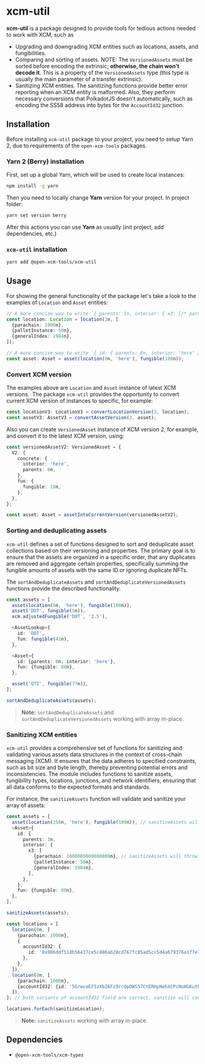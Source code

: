 # xcm-util

**xcm-util** is a package designed to provide tools for tedious actions needed to work with XCM, such as

- Upgrading and downgrading XCM entities such as locations, assets, and fungibilities.
- Comparing and sorting of assets.
  NOTE: The `VersionedAssets` must be sorted before encoding the extrinsic; **otherwise, the chain won't decode it**. This is a property of the `VersionedAssets` type (this type is usually the main parameter of a transfer extrinsic).
- Sanitizing XCM entities. The sanitizing functions provide better error reporting when an XCM entity is malformed. Also, they perform necessary conversions that PolkadotJS doesn't automatically, such as encoding the SS58 address into bytes for the `AccountId32` junction.

## Installation

Before installing `xcm-util` package to your project, you need to setup Yarn 2, due to requirements of the `open-xcm-tools` packages.

### Yarn 2 (Berry) installation

First, set up a global Yarn, which will be used to create local instances:

```bash
npm install -g yarn
```

Then you need to locally change **Yarn** version for your project. In project folder:

```bash
yarn set version berry
```

After this actions you can use **Yarn** as usually (init project, add dependencies, etc.)

### `xcm-util` installation

```bash
yarn add @open-xcm-tools/xcm-util
```

## Usage

For showing the general functionality of the package let's take a look to the examples of `Location` and `Asset` entities:

```typescript
// A more concise way to write `{ parents: 1n, interior: { x3: [/* parachain, ... */] } }`
const location: Location = location(1n, [
  {parachain: 1000n},
  {palletInstance: 50n},
  {generalIndex: 1984n},
]);

// A more concise way to write `{ id: { parents: 0n, interior: 'here' }, fun: { fungible: 100n } }`
const asset: Asset = asset(location(0n, 'here'), fungible(100n));
```

### Convert XCM version

The examples above are `Location` and `Asset` instance of latest XCM versions.  The package `xcm-util` provides the opportunity to convert current XCM version of instances to specific, for example:

```typescript
const locationV3: LocationV3 = convertLocationVersion(3, location);
const assetV3: AssetV3 = convertAssetVersion(3, asset);
```

Also you can create `VersionedAsset` instance of XCM version 2, for example, and convert it to the latest XCM version, using:

```typescript
const versionedAssetV2: VersionedAsset = {
  V2: {
    concrete: {
      interior: 'here',
      parents: 0n,
    },
    fun: {
      fungible: 10n,
    },
  },
};

const asset: Asset = assetIntoCurrentVersion(versionedAssetV2);
```

### Sorting and deduplicating assets

`xcm-util` defines a set of functions designed to sort and deduplicate asset collections based on their versioning and properties. The primary goal is to ensure that the assets are organized in a specific order, that any duplicates are removed and aggregate certain properties, specifically summing the fungible amounts of assets with the same ID or ignoring duplicate NFTs.

The `sortAndDeduplicateAssets` and `sortAndDeduplicateVersionedAssets` functions provide the described functionality.

```typescript
const assets = [
  asset(location(0n, 'here'), fungible(100n)),
  asset('DOT', fungible(5n)),
  xcm.adjustedFungible('DOT', '2.5'),

  <AssetLookup>{
    id: 'DOT',
    fun: fungible(42n),
  },

  <Asset>{
    id: {parents: 0n, interior: 'here'},
    fun: {fungible: 88n},
  },

  asset('QTZ', fungible(77n)),
];

sortAndDeduplicateAssets(assets);
```

> **Note:** `sortAndDeduplicateAssets` and `sortAndDeduplicateVersionedAssets` working with array in-place.

### Sanitizing XCM entities

`xcm-util` provides a comprehensive set of functions for sanitizing and validating various assets data structures in the context of cross-chain messaging (XCM). It ensures that the data adheres to specified constraints, such as bit size and byte length, thereby preventing potential errors and inconsistencies. The module includes functions to sanitize assets, fungibility types, locations, junctions, and network identifiers, ensuring that all data conforms to the expected formats and standards.

For instance, the `sanitizeAssets` function will validate and sanitize your array of assets:

```typescript
const assets = [
  asset(location(258n, 'here'), fungible(100n)), // sanitizeAssets will throw error due to `parents` value (8-bit max)
  <Asset>{
    id: {
      parents: 1n,
      interior: {
        x3: [
          {parachain: 1000000000000000n}, // sanitizeAssets will throw error due to `parachain` value (32-bit max)
          {palletInstance: 50n},
          {generalIndex: 1984n},
        ],
      },
    },
    fun: {fungible: 88n},
  },
];

sanitizeAssets(assets);

const locations = [
  location(0n, [
    {parachain: 1000n},
    {
      accountId32: {
        id: '0x006ddf51db56437ce5c886ab28cd767fc85ad5cc5d4a679376a1f7e71328b501',
      },
    },
  ]),
  location(0n, [
    {parachain: 1000n},
    {accountId32: {id: '5GrwvaEF5zXb26Fz9rcQpDWS57CtERHpNehXCPcNoHGKutQY'}},
  ]),
]; // both variants of accountId32 field are correct, sanitize will convert it to unified form

locations.forEach(sanitizeLocation);
```

> **Note:** `sanitizeAssets` working with array in-place.

## Dependencies

- `@open-xcm-tools/xcm-types`
